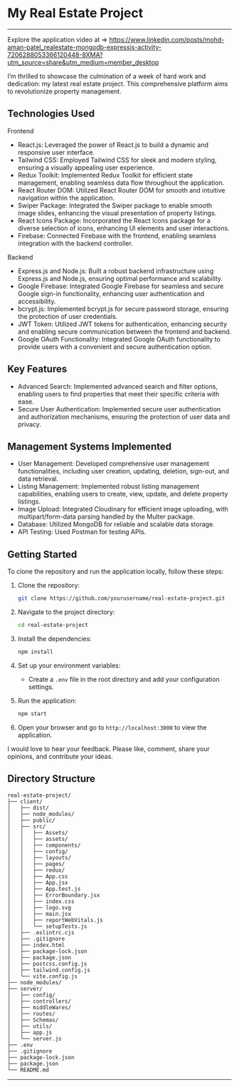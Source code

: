 # My Real Estate Project

---

Explore the application video at => https://www.linkedin.com/posts/mohd-aman-patel_realestate-mongodb-expressjs-activity-7206288053366120448-8XMA?utm_source=share&utm_medium=member_desktop

I’m thrilled to showcase the culmination of a week of hard work and dedication: my latest real estate project. This comprehensive platform aims to revolutionize property management.

## Technologies Used

Frontend

- React.js: Leveraged the power of React.js to build a dynamic and responsive user interface.
- Tailwind CSS: Employed Tailwind CSS for sleek and modern styling, ensuring a visually appealing user experience.
- Redux Toolkit: Implemented Redux Toolkit for efficient state management, enabling seamless data flow throughout the application.
- React Router DOM: Utilized React Router DOM for smooth and intuitive navigation within the application.
- Swiper Package: Integrated the Swiper package to enable smooth image slides, enhancing the visual presentation of property listings.
- React Icons Package: Incorporated the React Icons package for a diverse selection of icons, enhancing UI elements and user interactions.
- Firebase: Connected Firebase with the frontend, enabling seamless integration with the backend controller.

Backend

- Express.js and Node.js: Built a robust backend infrastructure using Express.js and Node.js, ensuring optimal performance and scalability.
- Google Firebase: Integrated Google Firebase for seamless and secure Google sign-in functionality, enhancing user authentication and accessibility.
- bcrypt.js: Implemented bcrypt.js for secure password storage, ensuring the protection of user credentials.
- JWT Token: Utilized JWT tokens for authentication, enhancing security and enabling secure communication between the frontend and backend.
- Google OAuth Functionality: Integrated Google OAuth functionality to provide users with a convenient and secure authentication option.

## Key Features

- Advanced Search: Implemented advanced search and filter options, enabling users to find properties that meet their specific criteria with ease.
- Secure User Authentication: Implemented secure user authentication and authorization mechanisms, ensuring the protection of user data and privacy.

## Management Systems Implemented

- User Management: Developed comprehensive user management functionalities, including user creation, updating, deletion, sign-out, and data retrieval.
- Listing Management: Implemented robust listing management capabilities, enabling users to create, view, update, and delete property listings.
- Image Upload: Integrated Cloudinary for efficient image uploading, with multipart/form-data parsing handled by the Multer package.
- Database: Utilized MongoDB for reliable and scalable data storage.
- API Testing: Used Postman for testing APIs.

## Getting Started

To clone the repository and run the application locally, follow these steps:

1. Clone the repository:
   ```bash
   git clone https://github.com/yourusername/real-estate-project.git
   ```

2. Navigate to the project directory:
   ```bash
   cd real-estate-project
   ```

3. Install the dependencies:
   ```bash
   npm install
   ```

4. Set up your environment variables:
   - Create a `.env` file in the root directory and add your configuration settings.

5. Run the application:
   ```bash
   npm start
   ```

6. Open your browser and go to `http://localhost:3000` to view the application.

I would love to hear your feedback. Please like, comment, share your opinions, and contribute your ideas.

## Directory Structure

```
real-estate-project/
├── client/
│   ├── dist/
│   ├── node_modules/
│   ├── public/
│   ├── src/
│   │   ├── Assets/
│   │   ├── assets/
│   │   ├── components/
│   │   ├── config/
│   │   ├── layouts/
│   │   ├── pages/
│   │   ├── redux/
│   │   ├── App.css
│   │   ├── App.jsx
│   │   ├── App.test.js
│   │   ├── ErrorBoundary.jsx
│   │   ├── index.css
│   │   ├── logo.svg
│   │   ├── main.jsx
│   │   ├── reportWebVitals.js
│   │   └── setupTests.js
│   ├── .eslintrc.cjs
│   ├── .gitignore
│   ├── index.html
│   ├── package-lock.json
│   ├── package.json
│   ├── postcss.config.js
│   ├── tailwind.config.js
│   └── vite.config.js
├── node_modules/
├── server/
│   ├── config/
│   ├── controllers/
│   ├── middleWares/
│   ├── routes/
│   ├── Schemas/
│   ├── utils/
│   ├── app.js
│   └── server.js
├── .env
├── .gitignore
├── package-lock.json
├── package.json
└── README.md
```

---
